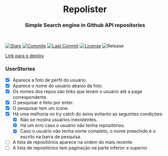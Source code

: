 <h1 align="center">
  Repolister
</h1>

<h3 align="center">
  Simple Search engine in Github API repositories
</h3>
<br>

[![Stars](https://badgen.net/github/stars/nicolas-oliveira/repolister)](https://github.com/nicolas-oliveira/repolister/stargazers)
[![Commits](https://badgen.net/github/commits/nicolas-oliveira/repolister)](https://github.com/nicolas-oliveira/repolister/commits/)
[![Last Commit](https://badgen.net/github/last-commit/nicolas-oliveira/repolister)](https://github.com/nicolas-oliveira/repolister/commits/)
[![License](https://badgen.net/github/license/nicolas-oliveira/repolister)](./LICENSE)
![Release](https://badgen.net/github/release/nicolas-oliveira/repolister)


[Link para o deploy](https://nicolas-oliveira.github.io/repolister/)

### UserStories

- [x] Aparece a foto de perfil do usuário.
- [x] Aparece o nome do usuário abaixo da foto.
- [x] Os nomes dos repos são links que levam o usuário até a page correspondente.
- [x] O pesquisar é feito por enter.
- [x] O pesquisar tem um ícone.
- [x] Há uma melhoria no try catch do axios evitanto as seguintes condições:
    - [x] Não se mostra usuários inexistentes.
    - [x] Há um erro caso o usuário não tenha repositórios.
    - [x] Caso o usuário não tenha nome completo, o nome preechido é o escrito na barra de pesquisa.
- [ ] A lista de repositórios aparece na ordem do mais recente
- [ ] A lista de repositórios tem paginação na parte inferior e superior
